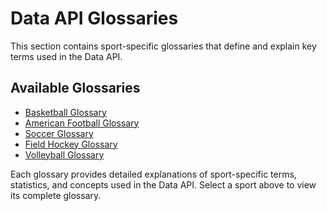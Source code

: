 # Data API Glossaries

This section contains sport-specific glossaries that define and explain key terms used in the Data API.

## Available Glossaries

- [Basketball Glossary](./basketball/basketball-glossary.md)
- [American Football Glossary](./american-football/american-football-glossary.md)
- [Soccer Glossary](./soccer/soccer-glossary.md)
- [Field Hockey Glossary](./field-hockey/field-hockey-glossary.md)
- [Volleyball Glossary](./volleyball/volleyball-glossary.md)

Each glossary provides detailed explanations of sport-specific terms, statistics, and concepts used in the Data API. Select a sport above to view its complete glossary.
